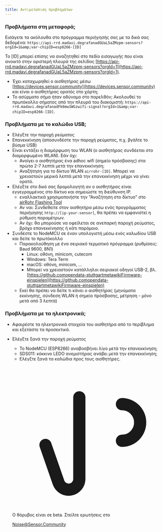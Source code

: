 ```yaml
---
title: Αντιμετώπιση προβλημάτων
---
```


### Προβλήματα στη μεταφορά;
Εισάγετε τα ακόλουθα στο πρόγραμμα περιήγησής σας με τα δικά σας δεδομένα:
`https://api-rrd.madavi.degrafanadGUaL5aZMzpm-sensors?orgId=1&amp;var-chipID=esp8266-[ID]`

Το [ID] μπορεί επίσης να αναζητηθεί στο πεδίο εισαγωγής που είναι ανοικτό στην αριστερή πλευρά της σελίδας [https://api-rrd.madavi.degrafanadGUaL5aZMzpm-sensors?orgId=1](https://api-rrd.madavi.degrafanadGUaL5aZMzpm-sensors?orgId=1).

* Έχει καταχωρηθεί ο αισθητήρας μέσω [https://devices.sensor.community](https://devices.sensor.community) και είναι ο αισθητήρας ορατός στο χάρτη;
* Το ασύρματο σήμα ήταν αδύναμο στο παρελθόν;
  Ακολουθεί το πρωτόκολλο σήματος από την πλευρά του διακομιστή: `https://api-rrd.madavi.degrafanadFk6mw1WGzwifi-signal?orgId=1&amp;var-chipID=esp8266-[ID]`.

### Προβλήματα με το καλώδιο USB;
* Ελέγξτε την παροχή ρεύματος
* Επανεκκίνηση (αποσυνδέστε την παροχή ρεύματος, π.χ. βγάλτε το βύσμα USB)
* Είναι εντάξει η διαμόρφωση του WLAN (ο αισθητήρας συνδέεται στο διαμορφωμένο WLAN). Εάν όχι:
  * Ανοίγει ο αισθητήρας ένα adhoc wifi (σημείο πρόσβασης) στα πρώτα 2-7 λεπτά μετά την επανεκκίνηση;
  * Αναζήτηση για το δίκτυο WLAN `airrohr-[ID]`. Μπορεί να χρειαστούν μερικά λεπτά μετά την επανεκκίνηση μέχρι να γίνει ορατό.
* Ελέγξτε στο δικό σας δρομολογητή αν ο αισθητήρας είναι εγγεγραμμένος στο δίκτυο και σημειώστε τη διεύθυνση IP.
  * εναλλακτικά χρησιμοποιήστε την "Αναζήτηση στο δίκτυο" στο [airRohr Flashing Tool](https://github.comopendata-stuttgartairrohr-firmware-flasher)
  * Αν ναι: Συνδεθείτε στον αισθητήρα μέσω ενός προγράμματος περιήγησης `http://[ip-your-sensor]`, θα πρέπει να εμφανιστεί η ρύθμιση παραμέτρων.
  * Αν όχι: θα μπορούσε να οφείλεται σε ανεπαρκή παροχή ρεύματος, βρόχο επανεκκίνησης ή κάτι παρόμοιο.
* Συνδέστε το NodeMCU σε έναν υπολογιστή μέσω ενός καλωδίου USB και δείτε το πρωτόκολλο
  * Παρακολούθηση με ένα σειριακό τερματικό πρόγραμμα (ρυθμίσεις: Baud 9600, 8N1)
    * Linux: οθόνη, minicom, cutecom
    * Windows: Tera Term
    * macOS: οθόνη, minicom, ...
    * Μπορεί να χρειαστούν κατάλληλοι σειριακοί οδηγοί USB-2, βλ. [https://github.comopendata-stuttgartmetawikiFirmware-einspielen](https://github.comopendata-stuttgartmetawikiFirmware-einspielen)
  * Εκεί θα πρέπει να δείτε τι κάνει ο αισθητήρας (μηνύματα εκκίνησης, σύνδεση WLAN ή σημείο πρόσβασης, μέτρηση - μόνο μετά από 3 λεπτά)

### Προβλήματα με τα ηλεκτρονικά;
* Αφαιρέστε τα ηλεκτρονικά στοιχεία του αισθητήρα από το περίβλημα και εξετάστε τα προσεκτικά.
* Ελέγξτε ξανά την παροχή ρεύματος
    * Το NodeMCU (ESP8266) αναβοσβήνει λίγο μετά την επανεκκίνηση;
    * SDS011: κόκκινο LEDΟ ανεμιστήρας ανάβει μετά την επανεκκίνηση;
    * Ελέγξτε ξανά τα καλώδια προς τους αισθητήρες.

  <div class="max-w-screen-xl mx-auto pb-5">
      <div class="p-2 rounded-lg bg-indigo-100 shadow-lg sm:p-3">
      <div class="flex items-center">
            <span class="p-2 rounded-lg bg-indigo-500">
              <svg class="h-8 w-8 text-white" fill="none" viewBox="0 0 24 24" stroke="currentColor">
                <path stroke-linecap="round" stroke-linejoin="round" stroke-width="2" d="M11 5.882V19.24a1.76 1.76 0 01-3.417.592l-2.147-6.15M18 13a3 3 0 100-6M5. 436 13.683A4.001 4.001 0 017 6h1.832c4.1 0 7.625-1.234 9.168-3v14c-1.543-1.766-5.067-3-9.168-3H7a3.988 3.988 0 01-1.564-.317z" >
              </svg>
            </span>
        <div class="flex flex-wrap">
          <div class="flex-wrap flex">
            <p class="pt-1 text-indigo-700 font-medium">
                Ο θόρυβος είναι σε beta. Στείλτε ερωτήσεις στο<p>
          <a href="mailto:Noise@Sensor.Community" class="ml-1 font-medium underline text-white hover:text-yellow-600">
                  Noise@Sensor.Community</a>
          </div>
           </div>
      </div>
    </div>
  </div>
  </div>